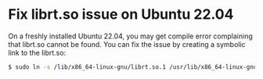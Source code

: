 # Fix librt.so issue on Ubuntu 22.04

On a freshly installed Ubuntu 22.04, you may get compile error complaining that librt.so cannot be found. You can fix the issue by creating a symbolic link to the librt.so:

```bash
$ sudo ln -s /lib/x86_64-linux-gnu/librt.so.1 /usr/lib/x86_64-linux-gnu/librt.so
```
